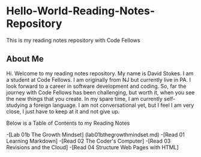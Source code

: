 # Hello-World-Reading-Notes-Repository

This is my reading notes repository with Code Fellows

## About Me

Hi. Welcome to my reading notes repository.  My name is David Stokes. I am a student at Code Fellows. I am originally from NJ but currently live in PA. I look forward to a career in software development and coding. So, far the journey with Code Fellows has been challenging, but worth it, when you see the new things that you create. In my spare time, I am currently self-studying a foreign language. I am not conversational yet, but I feel I am very close, I just have to keep at it and not give up. 

Below is a Table of Contents to my Reading Notes

-[Lab 01b The Growth Mindset] (lab01bthegrowthmindset.md)
-[Read 01 Learning Markdown]
-[Read 02 The Coder's Computer]
-[Read 03 Revisions and the Cloud]
-[Read 04 Structure Web Pages with HTML]


